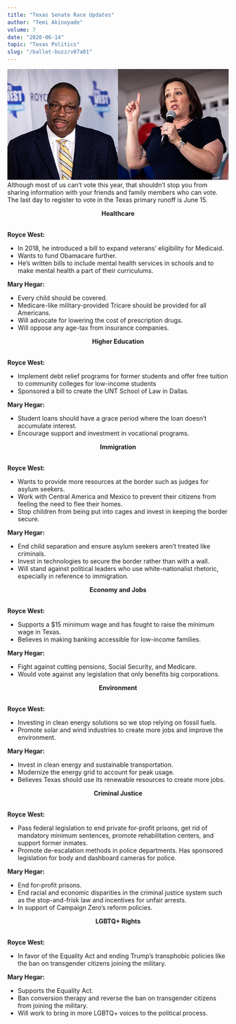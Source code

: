 ```yaml
---
title: "Texas Senate Race Updates"
author: "Temi Akinoyade"
volume: 7
date: "2020-06-14"
topic: "Texas Politics"
slug: "/ballot-buzz/v07a01"
---
```


![](./img/v07a01img.jpg)
Although most of us can’t vote this year, that shouldn’t stop you from sharing information with your friends and family members who can vote. The last day to register to vote in the Texas primary runoff is June 15.

<div align="center"><b>Healthcare</b></div><br />

**Royce West:**
* In 2018, he introduced a bill to expand veterans’ eligibility for Medicaid.
* Wants to fund Obamacare further.
* He’s written bills to include mental health services in schools and to make mental health a part of their curriculums.

**Mary Hegar:**
* Every child should be covered.
* Medicare-like military-provided Tricare should be provided for all Americans.
* Will advocate for lowering the cost of prescription drugs.
* Will oppose any age-tax from insurance companies.

<div align="center"><b>Higher Education</b></div><br />

**Royce West:**
* Implement debt relief programs for former students and offer free tuition to community colleges for low-income students
* Sponsored a bill to create the UNT School of Law in Dallas.

**Mary Hegar:**
* Student loans should have a grace period where the loan doesn’t accumulate interest.
* Encourage support and investment in vocational programs.

<div align="center"><b>Immigration</b></div><br />

**Royce West:**
* Wants to provide more resources at the border such as judges for asylum seekers.
* Work with Central America and Mexico to prevent their citizens from feeling the need to flee their homes.
* Stop children from being put into cages and invest in keeping the border secure.

**Mary Hegar:**
* End child separation and ensure asylum seekers aren’t treated like criminals.
* Invest in technologies to secure the border rather than with a wall.
* Will stand against political leaders who use white-nationalist rhetoric, especially in reference to immigration. 

<div align="center"><b>Economy and Jobs</b></div><br />

**Royce West:**
* Supports a $15 minimum wage and has fought to raise the minimum wage in Texas.
* Believes in making banking accessible for low-income families.

**Mary Hegar:**
* Fight against cutting pensions, Social Security, and Medicare.
* Would vote against any legislation that only benefits big corporations.

<div align="center"><b>Environment</b></div><br />

**Royce West:**
* Investing in clean energy solutions so we stop relying on fossil fuels.
* Promote solar and wind industries to create more jobs and improve the environment.

**Mary Hegar:**
* Invest in clean energy and sustainable transportation.
* Modernize the energy grid to account for peak usage.
* Believes Texas should use its renewable resources to create more jobs.

<div align="center"><b>Criminal Justice</b></div><br />

**Royce West:**
* Pass federal legislation to end private for-profit prisons, get rid of mandatory minimum sentences, promote rehabilitation centers, and support former inmates.
* Promote de-escalation methods in police departments. Has sponsored legislation for body and dashboard cameras for police.

**Mary Hegar:**
* End for-profit prisons.
* End racial and economic disparities in the criminal justice system such as the stop-and-frisk law and incentives for unfair arrests.
* In support of Campaign Zero’s reform policies.

<div align="center"><b>LGBTQ+ Rights</b></div><br />

**Royce West:**
* In favor of the Equality Act and ending Trump’s transphobic policies like the ban on transgender citizens joining the military.

**Mary Hegar:**
* Supports the Equality Act.
* Ban conversion therapy and reverse the ban on transgender citizens from joining the military.
* Will work to bring in more LGBTQ+ voices to the political process.